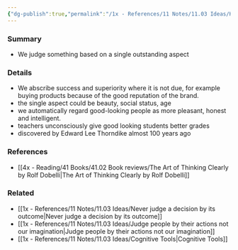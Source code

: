 ```yaml
---
{"dg-publish":true,"permalink":"/1x - References/11 Notes/11.03 Ideas/Halo Effect/","title":"Halo Effect","noteIcon":"","created":"2022-12-17T10:17:35.000+03:00","updated":"2024-02-14T20:18:31.358+03:00"}
---
```



### Summary
- We judge something based on a single outstanding aspect 

### Details
- We abscribe  success and superiority where it is not due, for example buying products because of the good reputation of the brand.
- the single aspect could be beauty, social status, age
- we automatically regard good-looking people as more pleasant, honest and intelligent. 
- teachers unconsciously give good looking students better grades
- discovered by Edward Lee Thorndike almost 100 years ago

### References
- [[4x - Reading/41 Books/41.02 Book reviews/The Art of Thinking Clearly by Rolf Dobelli\|The Art of Thinking Clearly by Rolf Dobelli]]

### Related
- [[1x - References/11 Notes/11.03 Ideas/Never judge a decision by its outcome\|Never judge a decision by its outcome]]
- [[1x - References/11 Notes/11.03 Ideas/Judge people by their actions not our imagination\|Judge people by their actions not our imagination]]
- [[1x - References/11 Notes/11.03 Ideas/Cognitive Tools\|Cognitive Tools]]